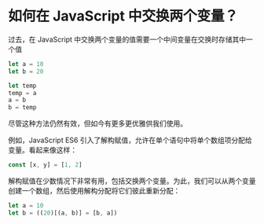 # 如何在 JavaScript 中交换两个变量？

过去，在 JavaScript 中交换两个变量的值需要一个中间变量在交换时存储其中一个值

```js
let a = 10
let b = 20

let temp
temp = a
a = b
b = temp
```

尽管这种方法仍然有效，但如今有更多更优雅供我们使用。

例如，JavaScript ES6 引入了解构赋值，允许在单个语句中将单个数组项分配给变量。看起来像这样：

```js
const [x, y] = [1, 2]
```

解构赋值在少数情况下非常有用，包括交换两个变量。为此，我们可以从两个变量创建一个数组，然后使用解构分配将它们彼此重新分配：

```js
let a = 10
let b = ((20)[(a, b)] = [b, a])
```
